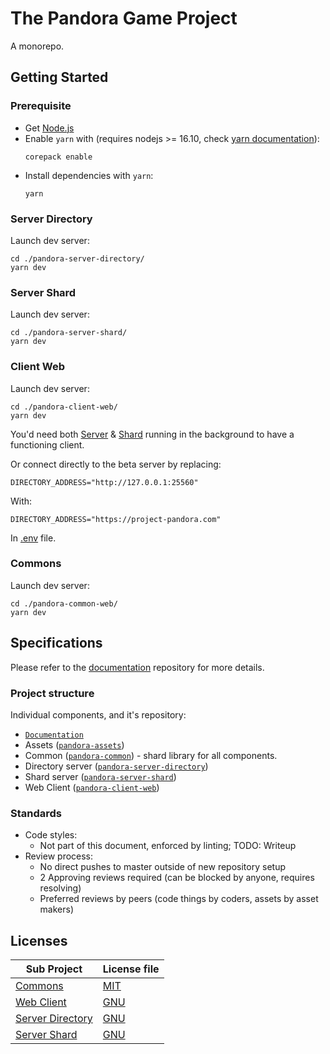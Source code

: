 
# The Pandora Game Project
A monorepo.
## Getting Started
### Prerequisite

- Get [Node.js](https://nodejs.org/en/)
- Enable `yarn` with (requires nodejs >= 16.10, check [yarn documentation](https://yarnpkg.com/getting-started/install)):
  ```console
  corepack enable
  ```
- Install dependencies with `yarn`:
  ```console
  yarn
  ```
### Server Directory
Launch dev server:
```console
cd ./pandora-server-directory/
yarn dev
```

### Server Shard
Launch dev server:
```console
cd ./pandora-server-shard/
yarn dev
```

### Client Web
Launch dev server:
```console
cd ./pandora-client-web/
yarn dev
```
You'd need both [Server](#server-directory) & [Shard](#server-shard) running in the background to have a functioning client.

Or connect directly to the beta server by replacing:
```
DIRECTORY_ADDRESS="http://127.0.0.1:25560"
```
With:
```
DIRECTORY_ADDRESS="https://project-pandora.com"
```
In [.env](./pandora-client-web/.env) file.

### Commons
Launch dev server:
```console
cd ./pandora-common-web/
yarn dev
```

## Specifications

Please refer to the [documentation](https://github.com/Project-Pandora-Game/Documentation) repository for more details.

### Project structure
Individual components, and it's repository:
  * [`Documentation`](https://github.com/Project-Pandora-Game/Documentation)
  * Assets ([`pandora-assets`](https://github.com/Project-Pandora-Game/pandora-assets))
  * Common ([`pandora-common`](./pandora-common/)) - shard library for all components.
  * Directory server ([`pandora-server-directory`](./pandora-server-directory/))
  * Shard server ([`pandora-server-shard`](./pandora-server-shard/))
  * Web Client ([`pandora-client-web`](./pandora-client-web/))

### Standards
* Code styles:
    * Not part of this document, enforced by linting; TODO: Writeup
* Review process:
    * No direct pushes to master outside of new repository setup
    * 2 Approving reviews required (can be blocked by anyone, requires resolving)
    * Preferred reviews by peers (code things by coders, assets by asset makers)
## Licenses

| Sub Project                             | License file                            |
| --------------------------------------- | --------------------------------------- |
| [Commons](pandora-common/)              | [MIT](pandora-common/LICENSE)           |
| [Web Client](pandora-client-web/)       | [GNU](pandora-client-web/LICENSE)       |
| [Server Directory](pandora-client-web/) | [GNU](pandora-server-directory/LICENSE) |
| [Server Shard](pandora-client-web/)     | [GNU](pandora-client-web/LICENSE)       |
